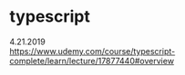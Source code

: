 # typescript
4.21.2019
<br>
https://www.udemy.com/course/typescript-complete/learn/lecture/17877440#overview

